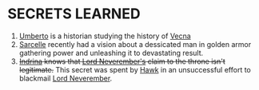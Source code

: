 # SECRETS LEARNED
1. [Umberto](<../NPC's/Minor NPC's/Umberto Noblin.html>) is a historian studying the history of [Vecna](<../NPC's/Vecna.html>)
2. [Sarcelle](<../NPC's/Minor NPC's/Sarcelle Malinosh.html>) recently had a vision about a dessicated man in golden armor gathering power and unleashing it to devastating result.
3. ~~[Indrina](<../NPC's/Minor NPC's/Indrina Lamsensettle.html>) knows that [Lord Neverember's](<../NPC's/Lord Neverember.html>) claim to the throne isn't legitimate.~~ This secret was spent by [Hawk](<../PC's/Hawk.html>) in an unsuccessful effort to blackmail [Lord Neverember](<../NPC's/Lord Neverember.html>).
